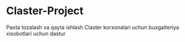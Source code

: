 # Claster-Project
Paxta tozalash va qayta ishlash Claster korxonalari uchun buxgalteriya xisobotlari uchun dastur
